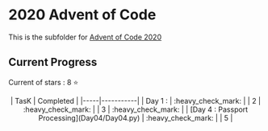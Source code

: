 # 2020 Advent of Code

This is the subfolder for [Advent of Code 2020](https://adventofcode.com/2020)

## Current Progress

Current  of stars : 8 :star:

<center>
| TasK | Completed |
|-----|-----------|
| Day 1 :   | :heavy_check_mark: |
|  2  | :heavy_check_mark: |
|  3  | :heavy_check_mark: |
| [Day 4 : Passport Processing](Day04/Day04.py)  | :heavy_check_mark: |
|  5  |

</center>